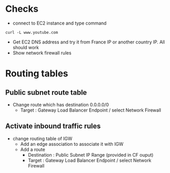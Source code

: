 # Checks

* connect to EC2 instance and type command

```
curl -L www.youtube.com
```

* Get EC2 DNS address and try it from France IP or another country IP. All should work
* Show network firewall rules

# Routing tables

## Public subnet route table

* Change route which has destination 0.0.0.0/0
  * Target : Gateway Load Balancer Endpoint / select Network Firewall 

## Activate inbound traffic rules

* change routing table of IGW
  * Add an edge association to associate it with IGW
  * Add a route
    * Destination : Public Subnet IP Range (provided in CF ouput)
    * Target : Gateway Load Balancer Endpoint / select Network Firewall 


 
